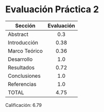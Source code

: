 # Evaluación Práctica 2

| Sección       | Evaluación    | 
| ------------- |:-------------:|
| Abstract 		| 0.3 |
| Introducción 	| 0.38|
| Marco Teórico | 0.36|
| Desarrollo 	| 1.0 |
| Resultados 	| 0.72|
| Conclusiones 	| 1.0 |
| Referencias 	| 1.0 |
| TOTAL 		| 4.75|

Calificación: 6.79